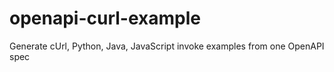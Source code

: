 # openapi-curl-example
 Generate cUrl, Python, Java, JavaScript invoke examples from one OpenAPI spec

